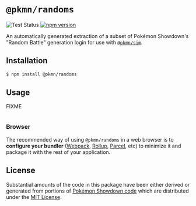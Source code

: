 # `@pkmn/randoms`

![Test Status](https://github.com/pkmn/ps/workflows/Tests/badge.svg)
[![npm version](https://img.shields.io/npm/v/@pkmn/randoms.svg)](https://www.npmjs.com/package/@pkmn/randoms)

An automatically generated extraction of a subset of Pokémon Showdown's "Random Battle" generation
login for use with [`@pkmn/sim`](../sim).

## Installation

```sh
$ npm install @pkmn/randoms
```

## Usage

FIXME

```ts

```

### Browser

The recommended way of using `@pkmn/randoms` in a web browser is to **configure your bundler**
([Webpack](https://webpack.js.org/), [Rollup](https://rollupjs.org/),
[Parcel](https://parceljs.org/), etc) to minimize it and package it with the rest of your
application.

## License

Substantial amounts of the code in this package have been either derived or generated from portions
of [Pokémon Showdown code](https://github.com/smogon/pokemon-showdown) which are distributed under
the [MIT License](LICENSE).
